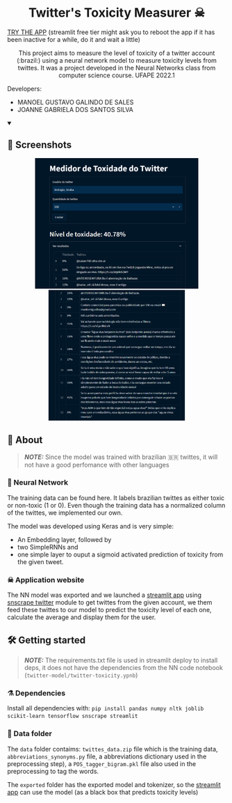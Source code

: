 <h1 align="center">
Twitter's Toxicity Measurer ☠ 
</h1>

[TRY THE APP](https://toxidade-twitter.streamlit.app/) (streamlit free tier might ask you to reboot the app if it has been inactive for a while, do it and wait a little) 

<p align="center">This project aims to measure the level of toxicity of a twitter account (:brazil:) using a neural network model to measure toxicity levels from twittes. It was a project developed in the Neural Networks class from computer science course. UFAPE 2022.1 </p>
 
Developers:
- MANOEL GUSTAVO GALINDO DE SALES
- JOANNE GABRIELA DOS SANTOS SILVA

<details open> 
<summary >
 <h2>🤳 Screenshots</h2>
</summary>

  <div align="center">
    <img src=".github/1.png" alt="landing" height="300" >
    <img src=".github/2.png" alt="filters" height="300">
  </div>
</details>

## 📜 About
  > **_NOTE:_** Since the model was trained with brazilian 🇧🇷 twittes, it will not have a good perfomance with other languages
  ### 🧠 Neural Network 
  The training data can be found here. It labels brazilian twittes as either toxic or non-toxic (1 or 0). Even though the training data has a normalized column of the twittes, we implemented our own.
  
  The model was developed using Keras and is very simple: 
  - An Embedding layer, followed by 
  - two SimpleRNNs and 
  - one simple layer to ouput a sigmoid activated prediction of toxicity from the given tweet.

  ### ☠ Application website
  The NN model was exported and we launched a [streamlit app](https://toxidade-twitter.streamlit.app/) using 
  [snscrape twitter](https://github.com/JustAnotherArchivist/snscrape) module to get twittes from the given account, we them feed these twittes to our model
  to predict the toxicity level of each one, calculate the average and display them for the user.
  
## 🛠 Getting started
> **_NOTE:_**  The requirements.txt file is used in streamlit deploy to install deps, it does not have the dependencies from the NN code notebook (`twitter-model/twitter-toxicity.ypnb`)
### ⚗ Dependencies
Install all dependencies with: `pip install pandas numpy nltk joblib scikit-learn tensorflow snscrape streamlit`
### 📁 Data folder
The `data` folder contaims: `twittes_data.zip` file which is the training data, `abbreviations_synonyms.py` file, a abbreviations dictionary used in the preprocessing step), 
a `POS_tagger_bigram.pkl` file also used in the preprocessing to tag the words. 

The `exported` folder has the exported model and tokenizer, so the [streamlit app](https://toxidade-twitter.streamlit.app/)
can use the model (as a black box that predicts toxicity levels)
